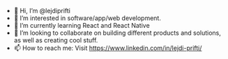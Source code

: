- 👋 Hi, I’m @lejdiprifti
- 👀 I’m interested in software/app/web development.
- 🌱 I’m currently learning React and React Native
- 💞️ I’m looking to collaborate on building different products and solutions, as well as creating cool stuff.
- 📫 How to reach me: Visit https://www.linkedin.com/in/lejdi-prifti/
<!---
lejdiprifti/lejdiprifti is a ✨ special ✨ repository because its `README.md` (this file) appears on your GitHub profile.
You can click the Preview link to take a look at your changes.
--->
